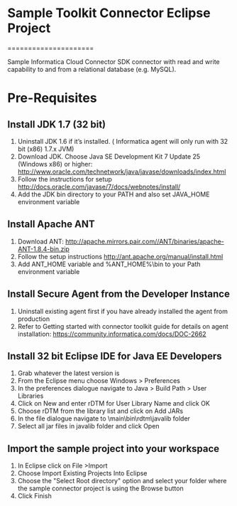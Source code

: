 # Sample Toolkit Connector Eclipse Project
=====================

Sample Informatica Cloud Connector SDK connector with read and write capability to and from a relational database (e.g. MySQL).

Pre-Requisites
=======

Install JDK 1.7 (32 bit)
------------------------
1. Uninstall JDK 1.6 if it’s installed. ( Informatica agent will only run with 32 bit (x86) 1.7.x JVM)
2. Download JDK. Choose Java SE Development Kit 7 Update 25 (Windows x86) or higher: http://www.oracle.com/technetwork/java/javase/downloads/index.html
3. Follow the instructions for setup http://docs.oracle.com/javase/7/docs/webnotes/install/
4. Add the JDK bin directory to your PATH and also set JAVA_HOME environment variable

Install Apache ANT
------------------
1. Download ANT: http://apache.mirrors.pair.com//ANT/binaries/apache-ANT-1.8.4-bin.zip
2. Follow the setup instructions http://ant.apache.org/manual/install.html
3. Add ANT_HOME variable and %ANT_HOME%\bin to your Path environment variable


Install Secure Agent from the Developer Instance
------------------------------------------------
1. Uninstall existing agent first if you have already installed the agent from production
2. Refer to Getting started with connector toolkit guide for details on agent installation: https://community.informatica.com/docs/DOC-2662

Install 32 bit Eclipse IDE for Java EE Developers
--------------------------------------
1. Grab whatever the latest version is
2. From the Eclipse menu choose Windows > Preferences
3. In the preferences dialogue navigate to Java > Build Path > User Libraries
4. Click on New and enter rDTM for User Library Name and click OK
5. Choose rDTM from the library list and click on Add JARs
6. In the file dialogue navigate to <Informatica Cloud Secure Agent>\main\bin\rdtm\javalib folder
7. Select all jar files in javalib folder and click Open

Import the sample project into your workspace
----------------------------------------------
1. In Eclipse click on File >Import
2. Choose Import Existing Projects Into Eclipse
3. Choose the "Select Root directory" option and select your folder where the sample connector project is using the Browse button
4. Click Finish
